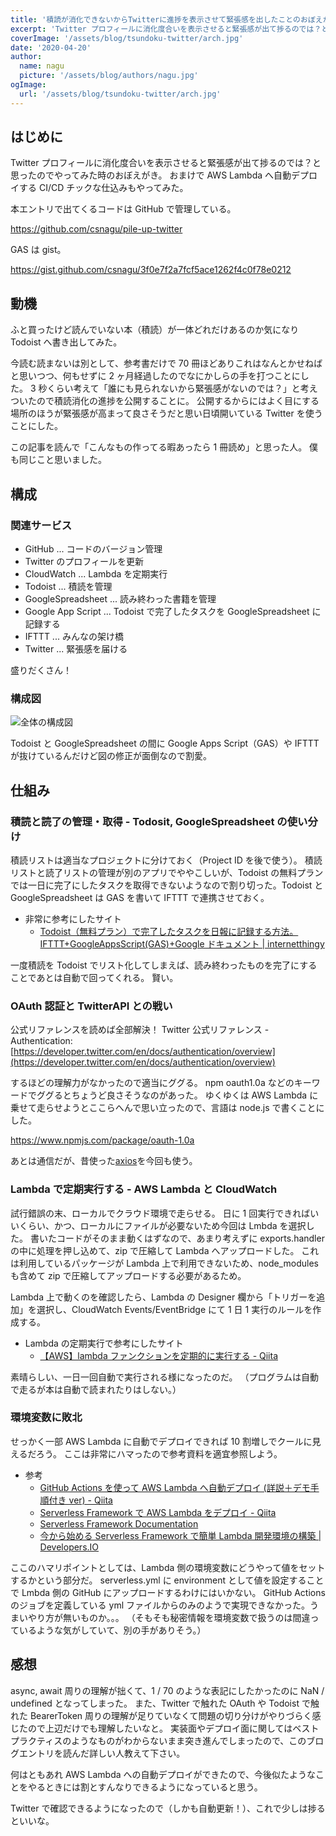 ```yaml
---
title: '積読が消化できないからTwitterに進捗を表示させて緊張感を出したことのおぼえがき'
excerpt: 'Twitter プロフィールに消化度合いを表示させると緊張感が出て捗るのでは？と思ったのでやってみた時のおぼえがき。'
coverImage: '/assets/blog/tsundoku-twitter/arch.jpg'
date: '2020-04-20'
author:
  name: nagu
  picture: '/assets/blog/authors/nagu.jpg'
ogImage:
  url: '/assets/blog/tsundoku-twitter/arch.jpg'
---
```


## はじめに

Twitter プロフィールに消化度合いを表示させると緊張感が出て捗るのでは？と思ったのでやってみた時のおぼえがき。
おまけで AWS Lambda へ自動デプロイする CI/CD チックな仕込みもやってみた。

本エントリで出てくるコードは GitHub で管理している。

https://github.com/csnagu/pile-up-twitter

GAS は gist。

https://gist.github.com/csnagu/3f0e7f2a7fcf5ace1262f4c0f78e0212

## 動機

ふと買ったけど読んでいない本（積読）が一体どれだけあるのか気になり Todoist へ書き出してみた。

今読む読まないは別として、参考書だけで 70 冊ほどありこれはなんとかせねばと思いつつ、何もせずに 2 ヶ月経過したのでなにかしらの手を打つことにした。
3 秒くらい考えて「誰にも見られないから緊張感がないのでは？」と考えついたので積読消化の進捗を公開することに。
公開するからにはよく目にする場所のほうが緊張感が高まって良さそうだと思い日頃開いている Twitter を使うことにした。

この記事を読んで「こんなもの作ってる暇あったら 1 冊読め」と思った人。
僕も同じこと思いました。

## 構成

### 関連サービス

- GitHub ... コードのバージョン管理
- Twitter のプロフィールを更新
- CloudWatch ... Lambda を定期実行
- Todoist ... 積読を管理
- GoogleSpreadsheet ... 読み終わった書籍を管理
- Google App Script ... Todoist で完了したタスクを GoogleSpreadsheet に記録する
- IFTTT ... みんなの架け橋
- Twitter ... 緊張感を届ける

盛りだくさん！

### 構成図

![全体の構成図](/assets/blog/tsundoku-twitter/arch.jpg "全体の構成図")

Todoist と GoogleSpreadsheet の間に Google Apps Script（GAS）や IFTTT が抜けているんだけど図の修正が面倒なので割愛。

## 仕組み

### 積読と読了の管理・取得 - Todosit, GoogleSpreadsheet の使い分け

積読リストは適当なプロジェクトに分けておく（Project ID を後で使う）。
積読リストと読了リストの管理が別のアプリでややこしいが、Todoist の無料プランでは一日に完了にしたタスクを取得できないようなので割り切った。Todoist と GoogleSpreadsheet は GAS を書いて IFTTT で連携させておく。

- 非常に参考にしたサイト
  - [Todoist（無料プラン）で完了したタスクを日報に記録する方法。IFTTT+GoogleAppsScript(GAS)+Google ドキュメント | internetthingy](https://internetthingy.com/todoist-ifttt-gas-63.html)

一度積読を Todoist でリスト化してしまえば、読み終わったものを完了にすることであとは自動で回ってくれる。
賢い。

### OAuth 認証と TwitterAPI との戦い

公式リファレンスを読めば全部解決！
Twitter 公式リファレンス - Authentication: [https://developer.twitter.com/en/docs/authentication/overview](https://developer.twitter.com/en/docs/authentication/overview)

するほどの理解力がなかったので適当にググる。
npm oauth1.0a などのキーワードでググるとちょうど良さそうなのがあった。
ゆくゆくは AWS Lambda に乗せて走らせようとここらへんで思い立ったので、言語は node.js で書くことにした。

https://www.npmjs.com/package/oauth-1.0a

あとは通信だが、昔使った[axios](https://github.com/axios/axios)を今回も使う。

### Lambda で定期実行する - AWS Lambda と CloudWatch

試行錯誤の末、ローカルでクラウド環境で走らせる。
日に 1 回実行できればいいくらい、かつ、ローカルにファイルが必要ないため今回は Lmbda を選択した。
書いたコードがそのまま動くはずなので、あまり考えずに exports.handler の中に処理を押し込めて、zip で圧縮して Lambda へアップロードした。
これは利用しているパッケージが Lambda 上で利用できないため、node_modules も含めて zip で圧縮してアップロードする必要があるため。

Lambda 上で動くのを確認したら、Lambda の Designer 欄から「トリガーを追加」を選択し、CloudWatch Events/EventBridge にて 1 日 1 実行のルールを作成する。

- Lambda の定期実行で参考にしたサイト
  - [【AWS】lambda ファンクションを定期的に実行する - Qiita](https://qiita.com/Toshinori_Hayashi/items/5b0a72dc64ced91717c0)

素晴らしい、一日一回自動で実行される様になったのだ。
（プログラムは自動で走るが本は自動で読まれたりはしない。）

### 環境変数に敗北

せっかく一部 AWS Lambda に自動でデプロイできれば 10 割増しでクールに見えるだろう。
ここは非常にハマったので参考資料を適宜参照しよう。

- 参考
  - [GitHub Actions を使って AWS Lambda へ自動デプロイ (詳説＋デモ手順付き ver) - Qiita](https://qiita.com/homines22/items/412d4e81b24804d75205)
  - [Serverless Framework で AWS Lambda をデプロイ - Qiita](https://qiita.com/t_okkan/items/6843afba84d684068341)
  - [Serverless Framework Documentation](https://serverless.com/framework/docs/)
  - [今から始める Serverless Framework で簡単 Lambda 開発環境の構築 | Developers.IO](https://dev.classmethod.jp/articles/easy-deploy-of-lambda-with-serverless-framework/)

ここのハマリポイントとしては、Lambda 側の環境変数にどうやって値をセットするかという部分だ。
serverless.yml に environment として値を設定することで Lmbda 側の GitHub にアップロードするわけにはいかない。
GitHub Actions のジョブを定義している yml ファイルからのみのようで実現できなかった。うまいやり方が無いものか。。。
（そもそも秘密情報を環境変数で扱うのは間違っているような気がしていて、別の手がありそう。）

## 感想

async, await 周りの理解が拙くて、1 / 70 のような表記にしたかったのに NaN / undefined となってしまった。
また、Twitter で触れた OAuth や Todoist で触れた BearerToken 周りの理解が足りていなくて問題の切り分けがやりづらく感じたので上辺だけでも理解したいなと。
実装面やデプロイ面に関してはベストプラクティスのようなものがわからないまま突き進んでしまったので、このブログエントリを読んだ詳しい人教えて下さい。

何はともあれ AWS Lambda への自動デプロイができたので、今後似たようなことをやるときには割とすんなりできるようになっていると思う。

Twitter で確認できるようになったので（しかも自動更新！）、これで少しは捗るといいな。
